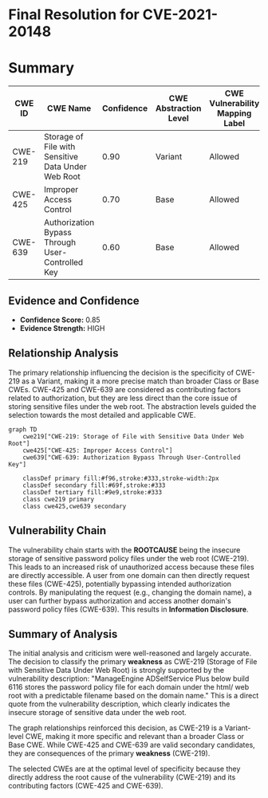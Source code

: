 # Final Resolution for CVE-2021-20148

# Summary
| CWE ID | CWE Name | Confidence | CWE Abstraction Level | CWE Vulnerability Mapping Label | CWE-Vulnerability Mapping Notes |
|---|---|---|---|---|---|
| CWE-219 | Storage of File with Sensitive Data Under Web Root | 0.90 | Variant | Allowed | Primary CWE |
| CWE-425 | Improper Access Control | 0.70 | Base | Allowed | Secondary Candidate |
| CWE-639 | Authorization Bypass Through User-Controlled Key | 0.60 | Base | Allowed | Secondary Candidate |

## Evidence and Confidence

*   **Confidence Score:** 0.85
*   **Evidence Strength:** HIGH

## Relationship Analysis
The primary relationship influencing the decision is the specificity of CWE-219 as a Variant, making it a more precise match than broader Class or Base CWEs. CWE-425 and CWE-639 are considered as contributing factors related to authorization, but they are less direct than the core issue of storing sensitive files under the web root. The abstraction levels guided the selection towards the most detailed and applicable CWE.

```mermaid
graph TD
    cwe219["CWE-219: Storage of File with Sensitive Data Under Web Root"]
    cwe425["CWE-425: Improper Access Control"]
    cwe639["CWE-639: Authorization Bypass Through User-Controlled Key"]

    classDef primary fill:#f96,stroke:#333,stroke-width:2px
    classDef secondary fill:#69f,stroke:#333
    classDef tertiary fill:#9e9,stroke:#333
    class cwe219 primary
    class cwe425,cwe639 secondary
```

## Vulnerability Chain
The vulnerability chain starts with the **ROOTCAUSE** being the insecure storage of sensitive password policy files under the web root (CWE-219). This leads to an increased risk of unauthorized access because these files are directly accessible. A user from one domain can then directly request these files (CWE-425), potentially bypassing intended authorization controls. By manipulating the request (e.g., changing the domain name), a user can further bypass authorization and access another domain's password policy files (CWE-639). This results in **Information Disclosure**.

## Summary of Analysis
The initial analysis and criticism were well-reasoned and largely accurate. The decision to classify the primary **weakness** as CWE-219 (Storage of File with Sensitive Data Under Web Root) is strongly supported by the vulnerability description: "ManageEngine ADSelfService Plus below build 6116 stores the password policy file for each domain under the html/ web root with a predictable filename based on the domain name." This is a direct quote from the vulnerability description, which clearly indicates the insecure storage of sensitive data under the web root.

The graph relationships reinforced this decision, as CWE-219 is a Variant-level CWE, making it more specific and relevant than a broader Class or Base CWE. While CWE-425 and CWE-639 are valid secondary candidates, they are consequences of the primary **weakness** (CWE-219).

The selected CWEs are at the optimal level of specificity because they directly address the root cause of the vulnerability (CWE-219) and its contributing factors (CWE-425 and CWE-639).